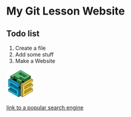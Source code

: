 # My Git Lesson Website

## Todo list
1. Create a file
2. Add some stuff
3. Make a Website

![ ](https://raw.githubusercontent.com/RSE-Sheffield/RSE-Sheffield.github.io/master/assets/images/logo/rse-logoonly-stroke-small.png)

[link to a popular search engine](http://www.google.com)